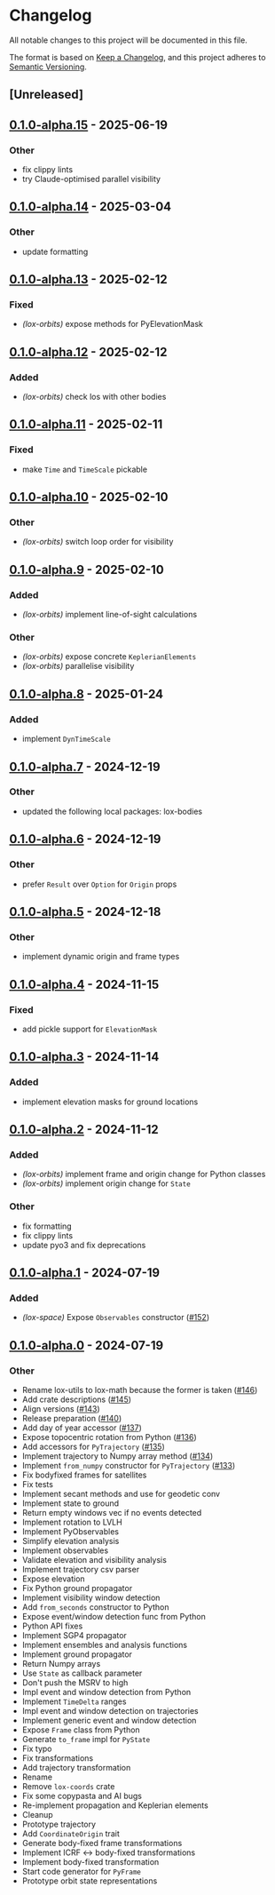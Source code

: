 # Changelog
All notable changes to this project will be documented in this file.

The format is based on [Keep a Changelog](https://keepachangelog.com/en/1.0.0/),
and this project adheres to [Semantic Versioning](https://semver.org/spec/v2.0.0.html).

## [Unreleased]

## [0.1.0-alpha.15](https://github.com/lox-space/lox/compare/lox-orbits-v0.1.0-alpha.14...lox-orbits-v0.1.0-alpha.15) - 2025-06-19

### Other

- fix clippy lints
- try Claude-optimised parallel visibility

## [0.1.0-alpha.14](https://github.com/lox-space/lox/compare/lox-orbits-v0.1.0-alpha.13...lox-orbits-v0.1.0-alpha.14) - 2025-03-04

### Other

- update formatting

## [0.1.0-alpha.13](https://github.com/lox-space/lox/compare/lox-orbits-v0.1.0-alpha.12...lox-orbits-v0.1.0-alpha.13) - 2025-02-12

### Fixed

- *(lox-orbits)* expose methods for PyElevationMask

## [0.1.0-alpha.12](https://github.com/lox-space/lox/compare/lox-orbits-v0.1.0-alpha.11...lox-orbits-v0.1.0-alpha.12) - 2025-02-12

### Added

- *(lox-orbits)* check los with other bodies

## [0.1.0-alpha.11](https://github.com/lox-space/lox/compare/lox-orbits-v0.1.0-alpha.10...lox-orbits-v0.1.0-alpha.11) - 2025-02-11

### Fixed

- make `Time` and `TimeScale` pickable

## [0.1.0-alpha.10](https://github.com/lox-space/lox/compare/lox-orbits-v0.1.0-alpha.9...lox-orbits-v0.1.0-alpha.10) - 2025-02-10

### Other

- *(lox-orbits)* switch loop order for visibility

## [0.1.0-alpha.9](https://github.com/lox-space/lox/compare/lox-orbits-v0.1.0-alpha.8...lox-orbits-v0.1.0-alpha.9) - 2025-02-10

### Added

- *(lox-orbits)* implement line-of-sight calculations

### Other

- *(lox-orbits)* expose concrete `KeplerianElements`
- *(lox-orbits)* parallelise visibility

## [0.1.0-alpha.8](https://github.com/lox-space/lox/compare/lox-orbits-v0.1.0-alpha.7...lox-orbits-v0.1.0-alpha.8) - 2025-01-24

### Added

- implement `DynTimeScale`

## [0.1.0-alpha.7](https://github.com/lox-space/lox/compare/lox-orbits-v0.1.0-alpha.6...lox-orbits-v0.1.0-alpha.7) - 2024-12-19

### Other

- updated the following local packages: lox-bodies

## [0.1.0-alpha.6](https://github.com/lox-space/lox/compare/lox-orbits-v0.1.0-alpha.5...lox-orbits-v0.1.0-alpha.6) - 2024-12-19

### Other

- prefer `Result` over `Option` for `Origin` props

## [0.1.0-alpha.5](https://github.com/lox-space/lox/compare/lox-orbits-v0.1.0-alpha.4...lox-orbits-v0.1.0-alpha.5) - 2024-12-18

### Other

- implement dynamic origin and frame types

## [0.1.0-alpha.4](https://github.com/lox-space/lox/compare/lox-orbits-v0.1.0-alpha.3...lox-orbits-v0.1.0-alpha.4) - 2024-11-15

### Fixed

- add pickle support for `ElevationMask`

## [0.1.0-alpha.3](https://github.com/lox-space/lox/compare/lox-orbits-v0.1.0-alpha.2...lox-orbits-v0.1.0-alpha.3) - 2024-11-14

### Added

- implement elevation masks for ground locations

## [0.1.0-alpha.2](https://github.com/lox-space/lox/compare/lox-orbits-v0.1.0-alpha.1...lox-orbits-v0.1.0-alpha.2) - 2024-11-12

### Added

- *(lox-orbits)* implement frame and origin change for Python classes
- *(lox-orbits)* implement origin change for `State`

### Other

- fix formatting
- fix clippy lints
- update pyo3 and fix deprecations

## [0.1.0-alpha.1](https://github.com/lox-space/lox/compare/lox-orbits-v0.1.0-alpha.0...lox-orbits-v0.1.0-alpha.1) - 2024-07-19

### Added
- *(lox-space)* Expose `Observables` constructor ([#152](https://github.com/lox-space/lox/pull/152))

## [0.1.0-alpha.0](https://github.com/lox-space/lox/releases/tag/lox-orbits-v0.1.0-alpha.0) - 2024-07-19

### Other
- Rename lox-utils to lox-math because the former is taken ([#146](https://github.com/lox-space/lox/pull/146))
- Add crate descriptions ([#145](https://github.com/lox-space/lox/pull/145))
- Align versions ([#143](https://github.com/lox-space/lox/pull/143))
- Release preparation ([#140](https://github.com/lox-space/lox/pull/140))
- Add day of year accessor ([#137](https://github.com/lox-space/lox/pull/137))
- Expose topocentric rotation from Python ([#136](https://github.com/lox-space/lox/pull/136))
- Add accessors for `PyTrajectory` ([#135](https://github.com/lox-space/lox/pull/135))
- Implement trajectory to Numpy array method ([#134](https://github.com/lox-space/lox/pull/134))
- Implement `from_numpy` constructor for `PyTrajectory` ([#133](https://github.com/lox-space/lox/pull/133))
- Fix bodyfixed frames for satellites
- Fix tests
- Implement secant methods and use for geodetic conv
- Implement state to ground
- Return empty windows vec if no events detected
- Implement rotation to LVLH
- Implement PyObservables
- Simplify elevation analysis
- Implement observables
- Validate elevation and visibility analysis
- Implement trajectory csv parser
- Expose elevation
- Fix Python ground propagator
- Implement visibility window detection
- Add `from_seconds` constructor to Python
- Expose event/window detection func from Python
- Python API fixes
- Implement SGP4 propagator
- Implement ensembles and analysis functions
- Implement ground propagator
- Return Numpy arrays
- Use `State` as callback parameter
- Don't push the MSRV to high
- Impl event and window detection from Python
- Implement `TimeDelta` ranges
- Impl event and window detection on trajectories
- Implement generic event and window detection
- Expose `Frame` class from Python
- Generate `to_frame` impl for `PyState`
- Fix typo
- Fix transformations
- Add trajectory transformation
- Rename
- Remove `lox-coords` crate
- Fix some copypasta and AI bugs
- Re-implement propagation and Keplerian elements
- Cleanup
- Prototype trajectory
- Add `CoordinateOrigin` trait
- Generate body-fixed frame transformations
- Implement ICRF <-> body-fixed transformations
- Implement body-fixed transformation
- Start code generator for `PyFrame`
- Prototype orbit state representations
